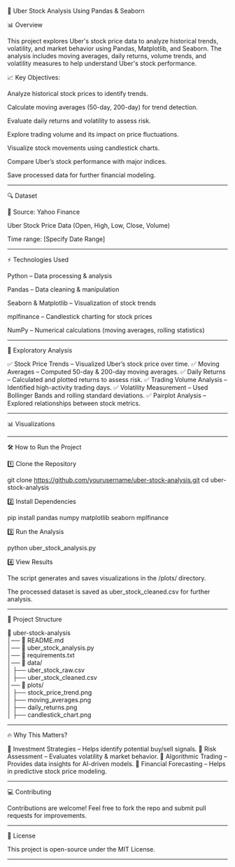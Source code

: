 🚀 Uber Stock Analysis Using Pandas & Seaborn

📊 Overview

This project explores Uber's stock price data to analyze historical trends, volatility, and market behavior using Pandas, Matplotlib, and Seaborn. The analysis includes moving averages, daily returns, volume trends, and volatility measures to help understand Uber's stock performance.

📈 Key Objectives:

Analyze historical stock prices to identify trends.

Calculate moving averages (50-day, 200-day) for trend detection.

Evaluate daily returns and volatility to assess risk.

Explore trading volume and its impact on price fluctuations.

Visualize stock movements using candlestick charts.

Compare Uber’s stock performance with major indices.

Save processed data for further financial modeling.



---

🔍 Dataset

📂 Source: Yahoo Finance

Uber Stock Price Data (Open, High, Low, Close, Volume)

Time range: [Specify Date Range]



---

⚡ Technologies Used

Python – Data processing & analysis

Pandas – Data cleaning & manipulation

Seaborn & Matplotlib – Visualization of stock trends

mplfinance – Candlestick charting for stock prices

NumPy – Numerical calculations (moving averages, rolling statistics)



---

📌 Exploratory Analysis

✅ Stock Price Trends – Visualized Uber’s stock price over time.
✅ Moving Averages – Computed 50-day & 200-day moving averages.
✅ Daily Returns – Calculated and plotted returns to assess risk.
✅ Trading Volume Analysis – Identified high-activity trading days.
✅ Volatility Measurement – Used Bollinger Bands and rolling standard deviations.
✅ Pairplot Analysis – Explored relationships between stock metrics.


---

📊 Visualizations


---

🛠 How to Run the Project

1️⃣ Clone the Repository

git clone https://github.com/yourusername/uber-stock-analysis.git
cd uber-stock-analysis

2️⃣ Install Dependencies

pip install pandas numpy matplotlib seaborn mplfinance

3️⃣ Run the Analysis

python uber_stock_analysis.py

4️⃣ View Results

The script generates and saves visualizations in the /plots/ directory.

The processed dataset is saved as uber_stock_cleaned.csv for further analysis.



---

📂 Project Structure

📁 uber-stock-analysis  
│── 📄 README.md  
│── 📄 uber_stock_analysis.py  
│── 📄 requirements.txt  
│── 📂 data/  
│   ├── uber_stock_raw.csv  
│   ├── uber_stock_cleaned.csv  
│── 📂 plots/  
│   ├── stock_price_trend.png  
│   ├── moving_averages.png  
│   ├── daily_returns.png  
│   ├── candlestick_chart.png


---

🔥 Why This Matters?

📌 Investment Strategies – Helps identify potential buy/sell signals.
📌 Risk Assessment – Evaluates volatility & market behavior.
📌 Algorithmic Trading – Provides data insights for AI-driven models.
📌 Financial Forecasting – Helps in predictive stock price modeling.


---

💻 Contributing

Contributions are welcome! Feel free to fork the repo and submit pull requests for improvements.


---

📜 License

This project is open-source under the MIT License.


---

